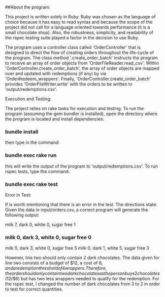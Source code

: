 ##About the program:

This project is written solely in Ruby. Ruby was chosen as the language of choice because it has easy to read syntax and because the scope of the project did not call for a language oriented towards performance (it is a small chocolate shop). Also, the robustness, simplicity, and readability of the rspec testing suite played a factor in the decision to use Ruby.

The program uses a controller class called 'OrderController' that is designed to direct the flow of creating orders throughout the life-cycle of the program. The class method '.create_order_batch' instructs the program to receive an array of order objects from 'OrderFileReader.read_csv'. Within 'OrderController.create_order_batch', the array of order objects are mapped over and updated with redemptions (if any) by via 'Order#redeem_wrappers'. Finally, 'OrderController.create_order_batch' provides 'OrderFileWriter.write' with the orders to be written to 'output/redemptions.csv'.


Execution and Testing:

The project relies on rake tasks for execution and testing. To run the program (assuming the gem bundler is installed), open the directory where the program is located and install dependencies:

### bundle install

then type in the command:

### bundle exec rake run

this will write the output of the program to 'output/redemptions.csv'.
To run rspec tests, type the command:

### bundle exec rake test


Error in Test:

If is worth mentioning that there is an error in the test. The directions state:
Given the data in input/orders.csv, a correct program will generate the following output:

milk 7, dark 0, white 0, sugar free 1
### milk 0, dark 3, white 0, sugar free 0
milk 0, dark 3, white 0, sugar free 5
milk 0, dark 1, white 5, sugar free 3

However, line two should only contain 2 dark chocolates. The data given for line two consists of a budget of $12, a cost of $6, and a redemption threshold of 4 wrappers. Therefore, the order should only contain two dark chocolates as the person buys 2 chocolates ($12/$6) but has two less wrappers needed to qualify for the redemption. For the rspec test, I changed the number of dark chocolates from 3 to 2 in order to test for correct quantities.  
